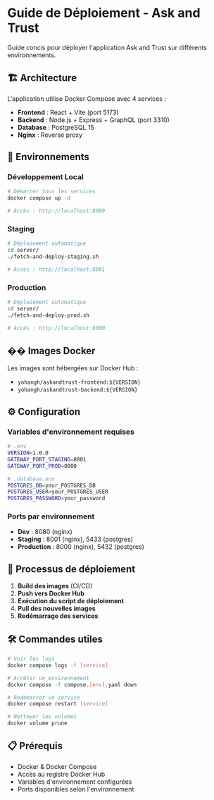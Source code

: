 # Guide de Déploiement - Ask and Trust

Guide concis pour déployer l'application Ask and Trust sur différents environnements.

## 🏗️ Architecture

L'application utilise Docker Compose avec 4 services :
- **Frontend** : React + Vite (port 5173)
- **Backend** : Node.js + Express + GraphQL (port 3310)
- **Database** : PostgreSQL 15
- **Nginx** : Reverse proxy

## 🚀 Environnements

### Développement Local
```bash
# Démarrer tous les services
docker compose up -d

# Accès : http://localhost:8080
```

### Staging
```bash
# Déploiement automatique
cd server/
./fetch-and-deploy-staging.sh

# Accès : http://localhost:8001
```

### Production
```bash
# Déploiement automatique
cd server/
./fetch-and-deploy-prod.sh

# Accès : http://localhost:8000
```

## �� Images Docker

Les images sont hébergées sur Docker Hub :
- `yohangh/askandtrust-frontend:${VERSION}`
- `yohangh/askandtrust-backend:${VERSION}`

## ⚙️ Configuration

### Variables d'environnement requises
```bash
# .env
VERSION=1.0.0
GATEWAY_PORT_STAGING=8001
GATEWAY_PORT_PROD=8000

# .database.env
POSTGRES_DB=your_POSTGRES_DB
POSTGRES_USER=your_POSTGRES_USER
POSTGRES_PASSWORD=your_password
```

### Ports par environnement
- **Dev** : 8080 (nginx)
- **Staging** : 8001 (nginx), 5433 (postgres)
- **Production** : 8000 (nginx), 5432 (postgres)

## 🔄 Processus de déploiement

1. **Build des images** (CI/CD)
2. **Push vers Docker Hub**
3. **Exécution du script de déploiement**
4. **Pull des nouvelles images**
5. **Redémarrage des services**

## 🛠️ Commandes utiles

```bash
# Voir les logs
docker compose logs -f [service]

# Arrêter un environnement
docker compose -f compose.[env].yaml down

# Redémarrer un service
docker compose restart [service]

# Nettoyer les volumes
docker volume prune
```

## 📋 Prérequis

- Docker & Docker Compose
- Accès au registre Docker Hub
- Variables d'environnement configurées
- Ports disponibles selon l'environnement
